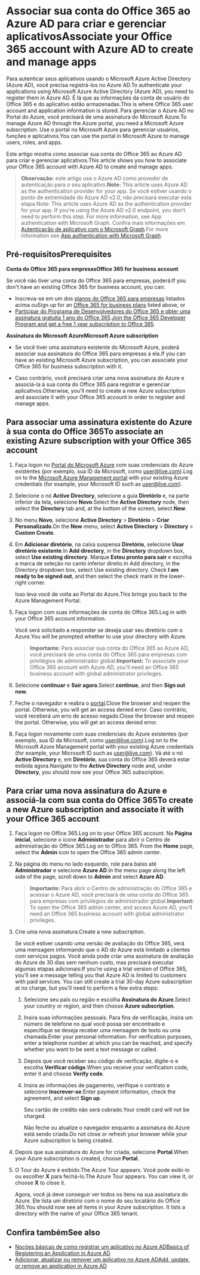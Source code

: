 # <a name="associate-your-office-365-account-with-azure-ad-to-create-and-manage-apps"></a><span data-ttu-id="007bd-101">Associar sua conta do Office 365 ao Azure AD para criar e gerenciar aplicativos</span><span class="sxs-lookup"><span data-stu-id="007bd-101">Associate your Office 365 account with Azure AD to create and manage apps</span></span>

<span data-ttu-id="007bd-102">Para autenticar seus aplicativos usando o Microsoft Azure Active Directory (Azure AD), você precisa registrá-los no Azure AD.</span><span class="sxs-lookup"><span data-stu-id="007bd-102">To authenticate your applications using Microsoft Azure Active Directory (Azure AD), you need to register them in Azure AD.</span></span> <span data-ttu-id="007bd-103">É lá que as informações da conta de usuário do Office 365 e do aplicativo estão armazenadas.</span><span class="sxs-lookup"><span data-stu-id="007bd-103">This is where Office 365 user account and application information is stored.</span></span> <span data-ttu-id="007bd-104">Para gerenciar o Azure AD no Portal do Azure, você precisará de uma assinatura do Microsoft Azure.</span><span class="sxs-lookup"><span data-stu-id="007bd-104">To manage Azure AD through the Azure portal, you need a Microsoft Azure subscription.</span></span> <span data-ttu-id="007bd-105">Use o portal no Microsoft Azure para gerenciar usuários, funções e aplicativos.</span><span class="sxs-lookup"><span data-stu-id="007bd-105">You can use the portal in Microsoft Azure to manage users, roles, and apps.</span></span> 

<span data-ttu-id="007bd-106">Este artigo mostra como associar sua conta do Office 365 ao Azure AD para criar e gerenciar aplicativos.</span><span class="sxs-lookup"><span data-stu-id="007bd-106">This article shows you how to associate your Office 365 account with Azure AD to create and manage apps.</span></span>

 ><span data-ttu-id="007bd-107">**Observação:** este artigo usa o Azure AD como provedor de autenticação para o seu aplicativo.</span><span class="sxs-lookup"><span data-stu-id="007bd-107">**Note:** This article uses Azure AD as the authentication provider for your app.</span></span> <span data-ttu-id="007bd-108">Se você estiver usando o ponto de extremidade do Azure AD v2.0, não precisará executar esta etapa.</span><span class="sxs-lookup"><span data-stu-id="007bd-108">Note: This article uses Azure AD as the authentication provider for your app. If you're using the Azure AD v2.0 endpoint, you don't need to perform this step. For more information, see App authentication with Microsoft Graph.</span></span> <span data-ttu-id="007bd-109">Confira mais informações em [Autenticação de aplicativo com o Microsoft Graph](auth_overview.md).</span><span class="sxs-lookup"><span data-stu-id="007bd-109">For more information see [App authentication with Microsoft Graph](auth_overview.md).</span></span>

## <a name="prerequisites"></a><span data-ttu-id="007bd-110">Pré-requisitos</span><span class="sxs-lookup"><span data-stu-id="007bd-110">Prerequisites</span></span>

<span data-ttu-id="007bd-111">**Conta do Office 365 para empresas**</span><span class="sxs-lookup"><span data-stu-id="007bd-111">**Office 365 for business account**</span></span>

<span data-ttu-id="007bd-112">Se você não tiver uma conta do Office 365 para empresas, poderá:</span><span class="sxs-lookup"><span data-stu-id="007bd-112">If you don't have an existing Office 365 for business account, you can:</span></span>

- <span data-ttu-id="007bd-113">Inscreva-se em um dos [planos do Office 365 para empresas](http://products.office.com/pt-BR/business/compare-office-365-for-business-plans) listados acima ou</span><span class="sxs-lookup"><span data-stu-id="007bd-113">Sign up for an [Office 365 for business plans](http://products.office.com/pt-BR/business/compare-office-365-for-business-plans) listed above, or</span></span>
- <span data-ttu-id="007bd-114">[Participar do Programa de Desenvolvedores do Office 365 e obter uma assinatura gratuita 1 ano do Office 365](https://aka.ms/devprogramsignup).</span><span class="sxs-lookup"><span data-stu-id="007bd-114">[Join the Office 365 Developer Program and get a free 1 year subscription to Office 365](https://aka.ms/devprogramsignup).</span></span>

<span data-ttu-id="007bd-115">**Assinatura do Microsoft Azure**</span><span class="sxs-lookup"><span data-stu-id="007bd-115">**Microsoft Azure subscription**</span></span> 

- <span data-ttu-id="007bd-116">Se você tiver uma assinatura existente do Microsoft Azure, poderá associar sua assinatura do Office 365 para empresas a ela.</span><span class="sxs-lookup"><span data-stu-id="007bd-116">If you can have an existing Microsoft Azure subscription, you can associate your Office 365 for business subscription with it.</span></span> 

- <span data-ttu-id="007bd-117">Caso contrário, você precisará criar uma nova assinatura do Azure e associá-la à sua conta do Office 365 para registrar e gerenciar aplicativos.</span><span class="sxs-lookup"><span data-stu-id="007bd-117">Otherwise, you'll need to create a new Azure subscription and associate it with your Office 365 account in order to register and manage apps.</span></span>


<!---<a name="bk_AssociateExistingAzureSubscription"> </a>-->

## <a name="to-associate-an-existing-azure-subscription-with-your-office-365-account"></a><span data-ttu-id="007bd-118">Para associar uma assinatura existente do Azure à sua conta do Office 365</span><span class="sxs-lookup"><span data-stu-id="007bd-118">To associate an existing Azure subscription with your Office 365 account</span></span>


1. <span data-ttu-id="007bd-119">Faça logon no [Portal do Microsoft Azure](https://portal.azure.com) com suas credenciais do Azure existentes (por exemplo, sua ID da Microsoft, como user@live.com).</span><span class="sxs-lookup"><span data-stu-id="007bd-119">Log on to the  [Microsoft Azure Management portal](https://portal.azure.com) with your existing Azure credentials (for example, your Microsoft ID such as user@live.com).</span></span>
        
2. <span data-ttu-id="007bd-120">Selecione o nó **Active Directory**, selecione a guia **Diretório** e, na parte inferior da tela, selecione **Novo**.</span><span class="sxs-lookup"><span data-stu-id="007bd-120">Select the  **Active Directory** node, then select the **Directory** tab and, at the bottom of the screen, select **New**.</span></span> 
     
4. <span data-ttu-id="007bd-121">No menu **Novo**, selecione **Active Directory**  >  **Diretório**  >  **Criar Personalizado**.</span><span class="sxs-lookup"><span data-stu-id="007bd-121">On the **New** menu, select **Active Directory** > **Directory** > **Custom Create**.</span></span>
    
5. <span data-ttu-id="007bd-122">Em **Adicionar diretório**, na caixa suspensa **Diretório**, selecione **Usar diretório existente**.</span><span class="sxs-lookup"><span data-stu-id="007bd-122">In **Add directory**, in the **Directory** dropdown box, select  **Use existing directory**.</span></span> <span data-ttu-id="007bd-123">Marque **Estou pronto para sair** e escolha a marca de seleção no canto inferior direito.</span><span class="sxs-lookup"><span data-stu-id="007bd-123">In Add directory, in the Directory dropdown box, select  Use existing directory. Check **I am ready to be signed out**, and then select the check mark in the lower-right corner.</span></span> 
    
    <span data-ttu-id="007bd-124">Isso leva você de volta ao Portal do Azure.</span><span class="sxs-lookup"><span data-stu-id="007bd-124">This brings you back to the Azure Management Portal.</span></span>
        
3. <span data-ttu-id="007bd-125">Faça logon com suas informações de conta do Office 365.</span><span class="sxs-lookup"><span data-stu-id="007bd-125">Log in with your Office 365 account information.</span></span> 
    
    <span data-ttu-id="007bd-126">Você será solicitado a responder se deseja usar seu diretório com o Azure.</span><span class="sxs-lookup"><span data-stu-id="007bd-126">You will be prompted whether to use your directory with Azure.</span></span> 
    
    ><span data-ttu-id="007bd-127">**Importante:** Para associar sua conta do Office 365 ao Azure AD, você precisará de uma conta do Office 365 para empresas com privilégios de administrador global.</span><span class="sxs-lookup"><span data-stu-id="007bd-127">**Important:** To associate your Office 365 account with Azure AD, you'll need  an Office 365 business account with global administrator privileges.</span></span> 
    
        
4. <span data-ttu-id="007bd-128">Selecione **continuar** e **Sair agora**.</span><span class="sxs-lookup"><span data-stu-id="007bd-128">Select  **continue**, and then **Sign out now**.</span></span>
        
5. <span data-ttu-id="007bd-129">Feche o navegador e reabra o [portal](https://manage.windowsazure.com).</span><span class="sxs-lookup"><span data-stu-id="007bd-129">Close the browser and reopen the  portal. Otherwise, you will get an access denied error.</span></span> <span data-ttu-id="007bd-130">Caso contrário, você receberá um erro de acesso negado.</span><span class="sxs-lookup"><span data-stu-id="007bd-130">Close the browser and reopen the  portal. Otherwise, you will get an access denied error.</span></span>
    
        
6. <span data-ttu-id="007bd-131">Faça logon novamente com suas credenciais do Azure existentes (por exemplo, sua ID da Microsoft, como user@live.com).</span><span class="sxs-lookup"><span data-stu-id="007bd-131">Log on to the  Microsoft Azure Management portal with your existing Azure credentials (for example, your Microsoft ID such as user@live.com).</span></span> <span data-ttu-id="007bd-132">Vá até o nó **Active Directory** e, em **Diretório**, sua conta do Office 365 deverá estar exibida agora.</span><span class="sxs-lookup"><span data-stu-id="007bd-132">Navigate to the **Active Directory** node and, under **Directory**, you should now see your Office 365 subscription.</span></span>
    

<!--<a name="bk_AssociateNewAzureSubscription"> </a>-->

## <a name="to-create-a-new-azure-subscription-and-associate-it-with-your-office-365-account"></a><span data-ttu-id="007bd-133">Para criar uma nova assinatura do Azure e associá-la com sua conta do Office 365</span><span class="sxs-lookup"><span data-stu-id="007bd-133">To create a new Azure subscription and associate it with your Office 365 account</span></span>


1. <span data-ttu-id="007bd-134">Faça logon no Office 365.</span><span class="sxs-lookup"><span data-stu-id="007bd-134">Log on to your Office 365 account.</span></span> <span data-ttu-id="007bd-135">Na **Página inicial**, selecione o ícone **Administrador** para abrir o Centro de administração do Office 365.</span><span class="sxs-lookup"><span data-stu-id="007bd-135">Log on to Office 365. From the **Home** page, select the **Admin** icon to open the Office 365 admin center.</span></span>
2. <span data-ttu-id="007bd-136">Na página do menu no lado esquerdo, role para baixo até **Administrador** e selecione **Azure AD**.</span><span class="sxs-lookup"><span data-stu-id="007bd-136">In the menu page along the left side of the page, scroll down to **Admin** and select **Azure AD**.</span></span>

    ><span data-ttu-id="007bd-137">**Importante:** Para abrir o Centro de administração do Office 365 e acessar o Azure AD, você precisará de uma conta do Office 365 para empresas com privilégios de administrador global.</span><span class="sxs-lookup"><span data-stu-id="007bd-137">**Important:** To open the Office 365 admin center, and access Azure AD, you'll need  an Office 365 business account with global administrator privileges.</span></span> 
    
3. <span data-ttu-id="007bd-138">Crie uma nova assinatura.</span><span class="sxs-lookup"><span data-stu-id="007bd-138">Create a new subscription.</span></span>
        
    <span data-ttu-id="007bd-p107">Se você estiver usando uma versão de avaliação do Office 365, verá uma mensagem informando que o AD do Azure está limitado a clientes com serviços pagos. Você ainda pode criar uma assinatura de avaliação do Azure de 30 dias sem nenhum custo, mas precisará executar algumas etapas adicionais:</span><span class="sxs-lookup"><span data-stu-id="007bd-p107">If you're using a trial version of Office 365, you'll see a message telling you that Azure AD is limited to customers with paid services. You can still create a trial 30-day Azure subscription at no charge, but you'll need to perform a few extra steps:</span></span>
    
    1. <span data-ttu-id="007bd-141">Selecione seu país ou região e escolha **Assinatura do Azure**.</span><span class="sxs-lookup"><span data-stu-id="007bd-141">Select your country or region, and then choose **Azure subscription**.</span></span>
    2. <span data-ttu-id="007bd-p108">Insira suas informações pessoais. Para fins de verificação, insira um número de telefone no qual você possa ser encontrado e especifique se deseja receber uma mensagem de texto ou uma chamada.</span><span class="sxs-lookup"><span data-stu-id="007bd-p108">Enter your personal information. For verification purposes, enter a telephone number at which you can be reached, and specify whether you want to be sent a text message or called.</span></span>
    3. <span data-ttu-id="007bd-144">Depois que você receber seu código de verificação, digite-o e escolha **Verificar código**.</span><span class="sxs-lookup"><span data-stu-id="007bd-144">When you receive your verification code, enter it and choose **Verify code**.</span></span>
    4. <span data-ttu-id="007bd-145">Insira as informações de pagamento, verifique o contrato e selecione **Inscrever-se**.</span><span class="sxs-lookup"><span data-stu-id="007bd-145">Enter payment information, check the agreement, and select **Sign up**.</span></span>
        
        <span data-ttu-id="007bd-146">Seu cartão de crédito não será cobrado.</span><span class="sxs-lookup"><span data-stu-id="007bd-146">Your credit card will not be charged.</span></span>
        
        <span data-ttu-id="007bd-147">Não feche ou atualize o navegador enquanto a assinatura do Azure está sendo criada.</span><span class="sxs-lookup"><span data-stu-id="007bd-147">Do not close or refresh your browser while your Azure subscription is being created.</span></span>
            
4. <span data-ttu-id="007bd-148">Depois que sua assinatura do Azure for criada, selecione **Portal**.</span><span class="sxs-lookup"><span data-stu-id="007bd-148">When your Azure subscription is created, choose  **Portal**.</span></span>
        
5. <span data-ttu-id="007bd-149">O Tour do Azure é exibido.</span><span class="sxs-lookup"><span data-stu-id="007bd-149">The Azure Tour appears.</span></span> <span data-ttu-id="007bd-150">Você pode exibi-lo ou escolher **X** para fechá-lo.</span><span class="sxs-lookup"><span data-stu-id="007bd-150">The Azure Tour appears. You can view it, or choose  **X** to close it.</span></span>
        
    <span data-ttu-id="007bd-p110">Agora, você já deve conseguir ver todos os itens na sua assinatura do Azure. Ele lista um diretório com o nome do seu locatário do Office 365.</span><span class="sxs-lookup"><span data-stu-id="007bd-p110">You should now see all items in your Azure subscription. It lists a directory with the name of your Office 365 tenant.</span></span>
    
## <a name="see-also"></a><span data-ttu-id="007bd-153">Confira também</span><span class="sxs-lookup"><span data-stu-id="007bd-153">See also</span></span>
- [<span data-ttu-id="007bd-154">Noções básicas de como registrar um aplicativo no Azure AD</span><span class="sxs-lookup"><span data-stu-id="007bd-154">Basics of Registering an Application in Azure AD</span></span>](https://azure.microsoft.com/pt-BR/documentation/articles/active-directory-authentication-scenarios/#basics-of-registering-an-application-in-azure-ad)
- [<span data-ttu-id="007bd-155">Adicionar, atualizar ou remover um aplicativo no Azure AD</span><span class="sxs-lookup"><span data-stu-id="007bd-155">Add, update, or remove an application in Azure AD</span></span>](https://azure.microsoft.com/pt-BR/documentation/articles/active-directory-integrating-applications/)